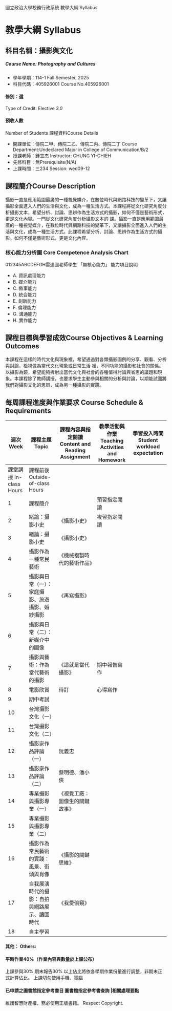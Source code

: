 國立政治大學校務行政系統 教學大綱 Syllabus
# 教學大綱 Syllabus
##  科目名稱：攝影與文化
#####  Course Name: Photography and Cultures
  * 學年學期：114-1 Fall Semester, 2025 
  * 科目代碼：405926001 Course No.405926001
#### 修別：選
Type of Credit: Elective 
_3.0_
#### 預收人數
Number of Students
課程資料Course Details
  * 開課單位：傳院二甲、傳院二乙、傳院二丙、傳院二丁 Course Department:Undeclared Major in College of Communication/B/2 
  * 授課老師：鍾宜杰 Instructor: CHUNG YI-CHIEH 
  * 先修科目：無Prerequisite(N/A)
  * 上課時間：三234 Session: wed09-12
##  課程簡介Course Description
攝影一直是應用範圍最廣的一種視覺媒介，在數位時代與網路科技的變革下，又讓攝影全面進入人們的生活與文化，成為一種生活方式。本課程將從文化研究角度分析攝影文本，希望分析、討論、思辨作為生活方式的攝影，如何不僅是藝術形式，更是文化內容。一門從文化研究角度分析攝影文本的 課。攝影一直是應用範圍最廣的一種視覺媒介，在數位時代與網路科技的變革下，又讓攝影全面進入人們的生活與文化，成為一種生活方式。此課程希望分析、討論、思辨作為生活方式的攝影，如何不僅是藝術形式，更是文化內容。
###  核心能力分析圖 Core Competence Analysis Chart
012345ABCDEFGH雷達圖老師學生
「無核心能力」 
能力項目說明
  * A. 資訊處理能力
  * B. 媒介能力
  * C. 敘事能力
  * D. 統合能力
  * E. 創新能力
  * F. 倫理能力
  * G. 溝通能力
  * H. 實作能力
##  課程目標與學習成效Course Objectives & Learning Outcomes 
本課程在這樣的時代文化與現象裡，希望通過對各類攝影圖例的分享、觀看、分析與討論，檢視做為當代文化現象或日常生活 裡，不同功能的攝影和社會的關係。以攝影為鏡，希望能夠折射出當代文化與社會的各種值得討論與省思的議題和現象。本課程除了教師講授，也要求學生主動參與相關的分析與討論，以期能試圖將我們對攝影文化的思辯，成為另一種攝影的實踐。
##  每周課程進度與作業要求 Course Schedule & Requirements
週次 Week |  課程主題 Topic |  課程內容與指定閱讀 Content and Reading Assignment |  教學活動與作業 Teaching Activities and Homework |  學習投入時間 Student workload expectation  
---|---|---|---|---  
課堂講授 In-class Hours |  課程前後 Outside-of-class Hours  
1 |  課程簡介 |  |  預習指定閱讀 |  |   
2 |  緒論：攝影小史 |  《攝影小史》 |  複習指定閱讀 |  |   
3 |  緒論：攝影小史 |  《攝影小史》 |  |  |   
4 |  攝影作為一種常民藝術 |  《機械複製時代的藝術作品》 |  |  |   
5 |  攝影與日常（一）：家庭攝影、旅遊攝影、婚紗攝影 |  《再寫攝影》 |  |  |   
6 | 攝影與日常（二）：新媒介中的圖像 |  |  |  |   
7 |  攝影與藝術：作為當代藝術的攝影 |  《這就是當代攝影》 |  期中報告寫作 |  |   
8 |  電影欣賞 |  待訂 |  心得寫作 |  |   
9 | 期中考試 |  |  |  |   
10 |  台灣攝影文化（一） |  |  |  |   
11 |  台灣攝影文化（二） |  |  |  |   
12 |  攝影家作品評論（一） |  阮義忠 |  |  |   
13 |  攝影家作品評論（二） |  蔡明德、潘小俠 |  |  |   
14 |  專業攝影與攝影專業（一） |  《視覺工廠：圖像生的關鍵故事》 |  |  |   
15 |  專業攝影與攝影專業（二） |  |  |  |   
16 |  攝影作為常民藝術的實踐：風景、街頭與肖像 |  《攝影的關鍵思維》 |  |  |   
17 |  自我展演時代的攝影：自拍與網路展示、讀圖時代 |  《我愛偷窺》 |  |  |   
18 |  自主學習 |  |  |  |   
####  其他： Others:
#### 平時作業40%（作業內容與數量於上課公布）
上課參與30%
期末報告30%
以上佔比將依各學期作業份量進行調整，非期末正式計算佔比。
上課切勿使用手機、電腦
####  已申請之圖書館指定參考書目  圖書館指定參考書查詢 |相關處理要點
維護智慧財產權，務必使用正版書籍。 Respect Copyright.